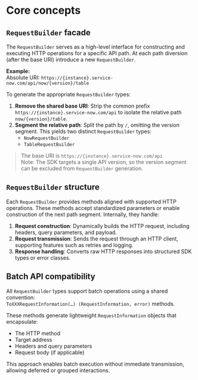 # Core concepts

## `RequestBuilder` facade

The `RequestBuilder` serves as a high-level interface for constructing and executing HTTP operations for a specific API path. At each path diversion (after the base URI) introduce a new `RequestBuilder`.

**Example:**  
Absolute URI: `https://{instance}.service-now.com/api/now/{version}/table`

To generate the appropriate `RequestBuilder` types:

1. **Remove the shared base URI**: Strip the common prefix `https://{instance}.service-now.com/api` to isolate the relative path `now/{version}/table`.
2. **Segment the relative path**: Split the path by `/`, omitting the version segment. This yields two distinct `RequestBuilder` types:
   - `NowRequestBuilder`
   - `TableRequestBuilder`

> The base URI is `https://{instance}.service-now.com/api`  
> Note: The SDK targets a single API version, so the version segment can be excluded from `RequestBuilder` generation.

## `RequestBuilder` structure

Each `RequestBuilder` provides methods aligned with supported HTTP operations. These methods accept standardized parameters or enable construction of the next path segment. Internally, they handle:

1. **Request construction**: Dynamically builds the HTTP request, including headers, query parameters, and payload.
2. **Request transmission**: Sends the request through an HTTP client, supporting features such as retries and logging.
3. **Response handling**: Converts raw HTTP responses into structured SDK types or error classes.

## Batch API compatibility

All `RequestBuilder` types support batch operations using a shared convention:  
`ToXXXRequestInformation(…) (RequestInformation, error)` methods.

These methods generate lightweight `RequestInformation` objects that encapsulate:

- The HTTP method  
- Target address  
- Headers and query parameters  
- Request body (if applicable)

This approach enables batch execution without immediate transmission, allowing deferred or grouped interactions.
